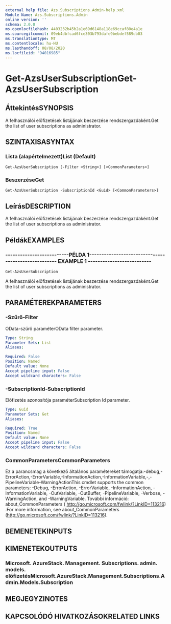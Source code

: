 ```yaml
---
external help file: Azs.Subscriptions.Admin-help.xml
Module Name: Azs.Subscriptions.Admin
online version: ''
schema: 2.0.0
ms.openlocfilehash: 4403232b45b2a1e69d6148a118e69ccaf80e4a1e
ms.sourcegitcommit: 09eb4dbfcad6fce303b793dafe9bebdef589db03
ms.translationtype: MT
ms.contentlocale: hu-HU
ms.lasthandoff: 08/08/2020
ms.locfileid: "94016985"
---
```

# <span data-ttu-id="c41a9-101">Get-AzsUserSubscription</span><span class="sxs-lookup"><span data-stu-id="c41a9-101">Get-AzsUserSubscription</span></span>

## <span data-ttu-id="c41a9-102">Áttekintés</span><span class="sxs-lookup"><span data-stu-id="c41a9-102">SYNOPSIS</span></span>
<span data-ttu-id="c41a9-103">A felhasználói előfizetések listájának beszerzése rendszergazdaként.</span><span class="sxs-lookup"><span data-stu-id="c41a9-103">Get the list of user subscriptions as administrator.</span></span>

## <span data-ttu-id="c41a9-104">SZINTAXISA</span><span class="sxs-lookup"><span data-stu-id="c41a9-104">SYNTAX</span></span>

### <span data-ttu-id="c41a9-105">Lista (alapértelmezett)</span><span class="sxs-lookup"><span data-stu-id="c41a9-105">List (Default)</span></span>
```
Get-AzsUserSubscription [-Filter <String>] [<CommonParameters>]
```

### <span data-ttu-id="c41a9-106">Beszerzése</span><span class="sxs-lookup"><span data-stu-id="c41a9-106">Get</span></span>
```
Get-AzsUserSubscription -SubscriptionId <Guid> [<CommonParameters>]
```

## <span data-ttu-id="c41a9-107">Leírás</span><span class="sxs-lookup"><span data-stu-id="c41a9-107">DESCRIPTION</span></span>
<span data-ttu-id="c41a9-108">A felhasználói előfizetések listájának beszerzése rendszergazdaként.</span><span class="sxs-lookup"><span data-stu-id="c41a9-108">Get the list of user subscriptions as administrator.</span></span>

## <span data-ttu-id="c41a9-109">Példák</span><span class="sxs-lookup"><span data-stu-id="c41a9-109">EXAMPLES</span></span>

### <span data-ttu-id="c41a9-110">--------------------------PÉLDA 1--------------------------</span><span class="sxs-lookup"><span data-stu-id="c41a9-110">-------------------------- EXAMPLE 1 --------------------------</span></span>
```
Get-AzsUserSubscription
```

<span data-ttu-id="c41a9-111">A felhasználói előfizetések listájának beszerzése rendszergazdaként.</span><span class="sxs-lookup"><span data-stu-id="c41a9-111">Get the list of user subscriptions as administrator.</span></span>

## <span data-ttu-id="c41a9-112">PARAMÉTEREK</span><span class="sxs-lookup"><span data-stu-id="c41a9-112">PARAMETERS</span></span>

### <span data-ttu-id="c41a9-113">-Szűrő</span><span class="sxs-lookup"><span data-stu-id="c41a9-113">-Filter</span></span>
<span data-ttu-id="c41a9-114">OData-szűrő paraméter</span><span class="sxs-lookup"><span data-stu-id="c41a9-114">OData filter parameter.</span></span>

```yaml
Type: String
Parameter Sets: List
Aliases: 

Required: False
Position: Named
Default value: None
Accept pipeline input: False
Accept wildcard characters: False
```

### <span data-ttu-id="c41a9-115">-SubscriptionId</span><span class="sxs-lookup"><span data-stu-id="c41a9-115">-SubscriptionId</span></span>
<span data-ttu-id="c41a9-116">Előfizetés azonosítója paraméter</span><span class="sxs-lookup"><span data-stu-id="c41a9-116">Subscription Id parameter.</span></span>

```yaml
Type: Guid
Parameter Sets: Get
Aliases: 

Required: True
Position: Named
Default value: None
Accept pipeline input: False
Accept wildcard characters: False
```

### <span data-ttu-id="c41a9-117">CommonParameters</span><span class="sxs-lookup"><span data-stu-id="c41a9-117">CommonParameters</span></span>
<span data-ttu-id="c41a9-118">Ez a parancsmag a következő általános paramétereket támogatja:-debug,-ErrorAction,-ErrorVariable,-InformationAction,-InformationVariable,-,-PipelineVariable-WarningAction</span><span class="sxs-lookup"><span data-stu-id="c41a9-118">This cmdlet supports the common parameters: -Debug, -ErrorAction, -ErrorVariable, -InformationAction, -InformationVariable, -OutVariable, -OutBuffer, -PipelineVariable, -Verbose, -WarningAction, and -WarningVariable.</span></span> <span data-ttu-id="c41a9-119">További információ: about_CommonParameters ( http://go.microsoft.com/fwlink/?LinkID=113216) .</span><span class="sxs-lookup"><span data-stu-id="c41a9-119">For more information, see about_CommonParameters (http://go.microsoft.com/fwlink/?LinkID=113216).</span></span>

## <span data-ttu-id="c41a9-120">BEMENETEK</span><span class="sxs-lookup"><span data-stu-id="c41a9-120">INPUTS</span></span>

## <span data-ttu-id="c41a9-121">KIMENETEK</span><span class="sxs-lookup"><span data-stu-id="c41a9-121">OUTPUTS</span></span>

### <span data-ttu-id="c41a9-122">Microsoft. AzureStack. Management. Subscriptions. admin. models. előfizetés</span><span class="sxs-lookup"><span data-stu-id="c41a9-122">Microsoft.AzureStack.Management.Subscriptions.Admin.Models.Subscription</span></span>

## <span data-ttu-id="c41a9-123">MEGJEGYZI</span><span class="sxs-lookup"><span data-stu-id="c41a9-123">NOTES</span></span>

## <span data-ttu-id="c41a9-124">KAPCSOLÓDÓ HIVATKOZÁSOK</span><span class="sxs-lookup"><span data-stu-id="c41a9-124">RELATED LINKS</span></span>

